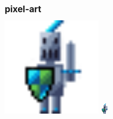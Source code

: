 # pixel-art

<img src="lovag.png" alt="Példa kép" width="300">
<img src="data:image/png;base64,iVBORw0KGgoAAAANSUhEUgAAACAAAAAgCAYAAABzenr0AAABg2lDQ1BJQ0MgcHJvZmlsZQAAKJF9
kT1Iw0AcxV9TRZGKgh2kOGSoTlZERRy1CkWoEGqFVh1MLv2CJg1Jiouj4Fpw8GOx6uDirKuDqyAI
foC4C06KLlLi/5JCixgPjvvx7t7j7h0g1MtMszrGAU23zVQiLmayq2LXK4IQ0I8IxmRmGXOSlITv
+LpHgK93MZ7lf+7P0avmLAYEROJZZpg28Qbx9KZtcN4nDrOirBKfE4+adEHiR64rHr9xLrgs8Myw
mU7NE4eJxUIbK23MiqZGPEUcVTWd8oWMxyrnLc5aucqa9+QvDOX0lWWu0xxCAotYggQRCqoooQwb
MVp1UiykaD/u44+4folcCrlKYORYQAUaZNcP/ge/u7XykxNeUigOdL44zscw0LULNGqO833sOI0T
IPgMXOktf6UOzHySXmtp0SOgbxu4uG5pyh5wuQMMPhmyKbtSkKaQzwPvZ/RNWWDgFuhZ83pr7uP0
AUhTV8kb4OAQGClQ9rrPu7vbe/v3TLO/H17Dcp/baS+4AAAABmJLR0QA/wD/AP+gvaeTAAAACXBI
WXMAAC4jAAAuIwF4pT92AAAAB3RJTUUH6QMCESQkwDmegQAAABl0RVh0Q29tbWVudABDcmVhdGVk
IHdpdGggR0lNUFeBDhcAAAKdSURBVFjDxVdNaxNRFD0vmdD4sVIKYjZFSDeOYrKzO2uRlFTEFKEG
dyXGWaqUjH+gCQziciihO5lNIZAPIYtSJKBdVBKhI2gj4sYQEAZFg7UxeS46M8xMY8l8JN7NvMvM
e+fce8+77w2BB8a2O1QutnDmRQEATgLYV0oZOsxc4jE4o5QyPTvzfR6CB+yCu8qABdyvlDJ9J+vY
JvBy56Optjtv3wMAGnUZAPySyPfHVgIN3M16jggszc+bwJ8+eagNg2MhYDQ19ZoFtIGQr9CREXic
fWbyZ+8sm3whX6GNujwUCZ+buhuj/9z8BAD+sZRAq/nWxrrpCeDX2DSgRa9GDgB4U9vEyAkY085M
TIAQAh/DOBbxUI0oyeWCAH6rbt8auWZT4QtnAXyPRNk/jbqMSJTFSmrhWAxmCHBGEvl9K+kkl9MV
Lok8AYDXagUi+YpxfkAS+a4jAkkud1oS+Z8Gn/7juyNkDH43yeX8ksj3bBOQRP6HOvwKYFIS+YHf
CWrElqZk1VrPUQnYdgcAJgFALrawfPmR/q5Z66KWqep+9QsB1po0Wy5AiS+iWi4Aa01aPTwxiatd
IBdbJr9ZO1rWWIhC8H1ALEQxsyEgFqJAOkxiIXrC1TbUwNWzXwdv7x4Myz/omIADcBlAx6Klb463
oRFcs0HgBgFuSyJ/ybgt3fQBgnSY3t6+qUcvv7qmv1RKGSylV01tORJlp8ZyFijxxCFDQkxnwkpq
4YbXBMj61bJJ9Uo8AaTDSHI5EEIGtuWRZKC9ewAlngB767z1HjAWo9P3Zinb7lAAdOZ6imq3nySX
ozNz9+moM0D2nm9BPncKdx9kAUI8icquCImQr+jC+x8EPDdHBKQri8f6I/01m744p4tt790msfp2
1/sLyjcq32Huw1EAAAAASUVORK5CYII=" alt="32 bites kép">

